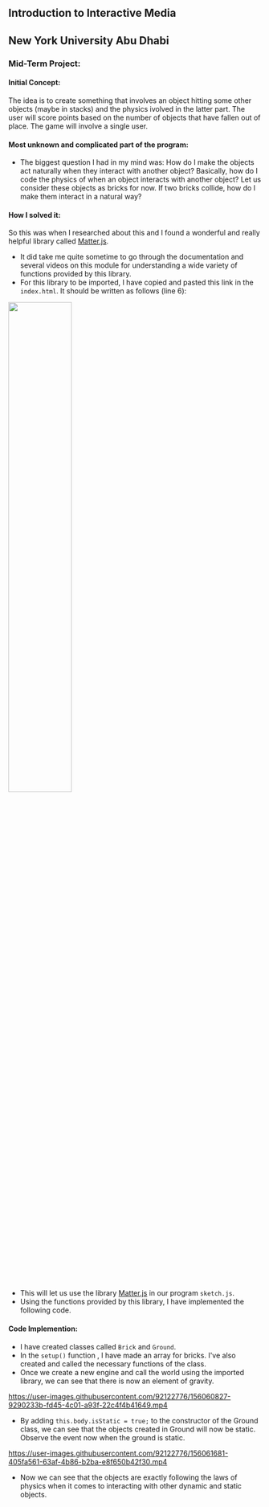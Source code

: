 ## Introduction to Interactive Media
## New York University Abu Dhabi 
### Mid-Term Project:

#### Initial Concept:
The idea is to create something that involves an object hitting some other objects (maybe in stacks) and the physics ivolved in the latter part. The user will score points based on the number of objects that have fallen out of place. The game will involve a single user. 

#### Most unknown and complicated part of the program:
- The biggest question I had in my mind was: How do I make the objects act naturally when they interact with another object? Basically, how do I code the physics of when an object interacts with another object? Let us consider these objects as bricks for now. If two bricks collide, how do I make them interact in a natural way?

#### How I solved it:
So this was when I researched about this and I found a wonderful and really helpful library called [Matter.js](https://brm.io/matter-js/docs/).
- It did take me quite sometime to go through the documentation and several videos on this module for understanding a wide variety of functions provided by this library.
- For this library to be imported, I have copied and pasted this link in the ````index.html````. It should be written as follows (line 6):
 <img src="https://user-images.githubusercontent.com/92122776/156059163-98edbd31-0222-45a6-a444-30a5d7c5777b.png" width=50% height=50%>
 
- This will let us use the library [Matter.js](https://brm.io/matter-js/docs/) in our program ````sketch.js````.
- Using the functions provided by this library, I have implemented the following code.

#### Code Implemention:
- I have created classes called ````Brick```` and ````Ground````.
- In the ````setup()```` function , I have made an array for bricks. I've also created and called the necessary functions of the class. 
- Once we create a new engine and call the world using the imported library, we can see that there is now an element of gravity.

https://user-images.githubusercontent.com/92122776/156060827-9290233b-fd45-4c01-a93f-22c4f4b41649.mp4

- By adding ````this.body.isStatic = true;```` to the constructor of the Ground class, we can see that the objects created in Ground will now be static. Observe the event now when the ground is static. 

https://user-images.githubusercontent.com/92122776/156061681-405fa561-63af-4b86-b2ba-e8f650b42f30.mp4

- Now we can see that the objects are exactly following the laws of physics when it comes to interacting with other dynamic and static objects. 
